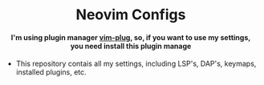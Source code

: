 <h1 align="center">Neovim Configs</h1>

<h4 align="center">I'm using plugin manager <a href="https://github.com/junegunn/vim-plug" target="_blank">vim-plug</a>, so, if you want to use my settings, you need install this plugin manage</h4>

 - This repository contais all my settings, including LSP's, DAP's, keymaps, installed plugins, etc.</p>

